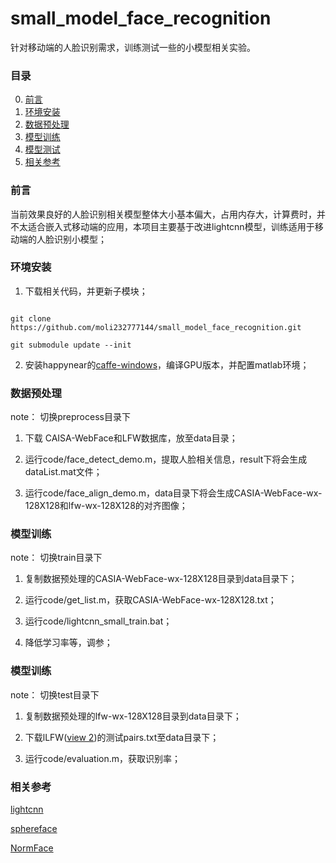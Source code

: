 # small_model_face_recognition
针对移动端的人脸识别需求，训练测试一些的小模型相关实验。

### 目录
0. [前言](#前言)
0. [环境安装](#环境安装)
0. [数据预处理](#数据预处理)
0. [模型训练](#模型训练)
0. [模型测试](#模型测试)
0. [相关参考](#相关参考)


### 前言

  当前效果良好的人脸识别相关模型整体大小基本偏大，占用内存大，计算费时，并不太适合嵌入式移动端的应用，本项目主要基于改进lightcnn模型，训练适用于移动端的人脸识别小模型；
  
### 环境安装

1. 下载相关代码，并更新子模块；

```

git clone https://github.com/moli232777144/small_model_face_recognition.git

git submodule update --init

```
2. 安装happynear的[caffe-windows](https://github.com/happynear/caffe-windows)，编译GPU版本，并配置matlab环境；


### 数据预处理
 
note： 切换preprocess目录下

1.  下载 CAISA-WebFace和LFW数据库，放至data目录；

2.  运行code/face_detect_demo.m，提取人脸相关信息，result下将会生成dataList.mat文件；

3.  运行code/face_align_demo.m，data目录下将会生成CASIA-WebFace-wx-128X128和lfw-wx-128X128的对齐图像；

### 模型训练
 
note： 切换train目录下

1.  复制数据预处理的CASIA-WebFace-wx-128X128目录到data目录下；

2.  运行code/get_list.m，获取CASIA-WebFace-wx-128X128.txt；

3.  运行code/lightcnn_small_train.bat；

4.  降低学习率等，调参；

### 模型训练
 
note： 切换test目录下
1.  复制数据预处理的lfw-wx-128X128目录到data目录下；

2.  下载lLFW([view 2](http://vis-www.cs.umass.edu/lfw/#views))的测试pairs.txt至data目录下；

3.  运行code/evaluation.m，获取识别率；

### 相关参考
 
[lightcnn](https://github.com/AlfredXiangWu/face_verification_experiment)

[sphereface](https://github.com/wy1iu/sphereface)

[NormFace](https://github.com/happynear/NormFace)

